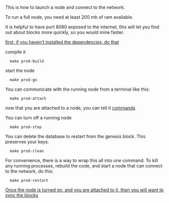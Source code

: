 This is how to launch a node and connect to the network.

To run a full node, you need at least 200 mb of ram available.

It is helpful to have port 8080 exposed to the internet, this will let you find out about blocks more quickly, so you would mine faster.


[first, if you haven't installed the dependencies, do that](/docs/getting-started/dependencies.md)

compile it
```
  make prod-build
```
start the node
```
  make prod-go
```

You can communicate with the running node from a terminal like this:
```
  make prod-attach
```
now that you are attached to a node, you can tell it [commands](/docs/api/commands.md)

You can turn off a running node
```
  make prod-stop
```
You can delete the database to restart from the genesis block. This preserves your keys.
```
  make prod-clean
```

For convenience, there is a way to wrap this all into one command. To kill any running processes, rebuild the code, and start a node that can connect to the network, do this:
```
  make prod-restart
```


[Once the node is turned on, and you are attached to it, then you will want to sync the blocks](../api/commands_basics.md)
